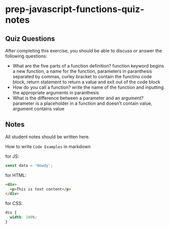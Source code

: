 # prep-javascript-functions-quiz-notes

## Quiz Questions

After completing this exercise, you should be able to discuss or answer the following questions:

- What are the five parts of a function definition?
  function keyword begins a new function, a name for the function, parameters in paranthesis separated by commas, curley bracket to contain the functino code block, return statement to return a value and exit out of the code block
- How do you call a function?
  write the name of the function and inputting the appropriate arguments in paranthesis
- What is the difference between a parameter and an argument?
  parameter is a placeholder in a function and doesn't contain value, argument contains value

## Notes

All student notes should be written here.

How to write `Code Examples` in markdown

for JS:

```javascript
const data = 'Howdy';
```

for HTML:

```html
<div>
  <p>This is text content</p>
</div>
```

for CSS:

```css
div {
  width: 100%;
}
```
